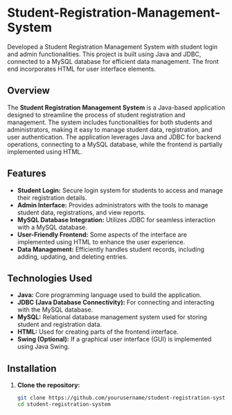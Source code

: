 # Student-Registration-Management-System
Developed a Student Registration Management System with student login and admin functionalities. This project is built using Java and JDBC, connected to a MySQL database for efficient data management. The front end incorporates HTML for user interface elements.

## Overview
The **Student Registration Management System** is a Java-based application designed to streamline the process of student registration and management. The system includes functionalities for both students and administrators, making it easy to manage student data, registration, and user authentication. The application leverages Java and JDBC for backend operations, connecting to a MySQL database, while the frontend is partially implemented using HTML.

## Features
- **Student Login:** Secure login system for students to access and manage their registration details.
- **Admin Interface:** Provides administrators with the tools to manage student data, registrations, and view reports.
- **MySQL Database Integration:** Utilizes JDBC for seamless interaction with a MySQL database.
- **User-Friendly Frontend:** Some aspects of the interface are implemented using HTML to enhance the user experience.
- **Data Management:** Efficiently handles student records, including adding, updating, and deleting entries.

## Technologies Used
- **Java:** Core programming language used to build the application.
- **JDBC (Java Database Connectivity):** For connecting and interacting with the MySQL database.
- **MySQL:** Relational database management system used for storing student and registration data.
- **HTML:** Used for creating parts of the frontend interface.
- **Swing (Optional):** If a graphical user interface (GUI) is implemented using Java Swing.

## Installation

1. **Clone the repository:**
   ```bash
   git clone https://github.com/yourusername/student-registration-system.git
   cd student-registration-system
